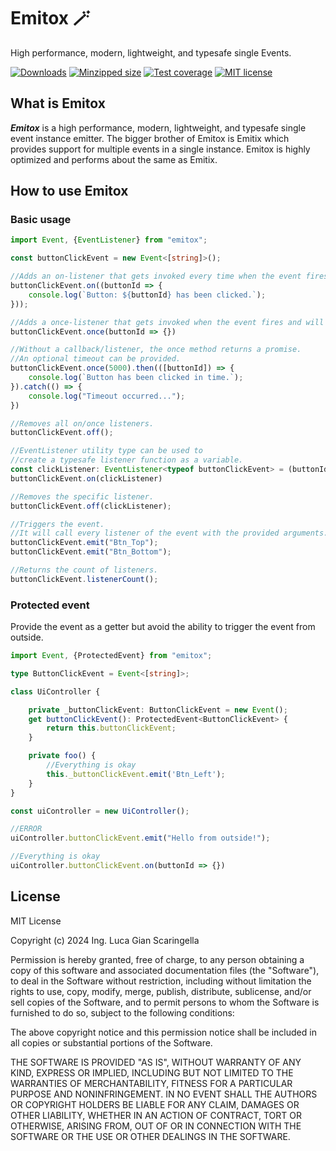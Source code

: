 # Emitox 🪄
High performance, modern, lightweight, and typesafe single Events.

[![Downloads](https://img.shields.io/npm/dm/emitox)](https://www.npmjs.com/package/emitox)
[![Minzipped size](https://img.shields.io/bundlephobia/minzip/emitox)](https://www.npmjs.com/package/emitox)
[![Test coverage](https://img.shields.io/badge/test%20coverage-97.03%20%25-brightgreen)](https://www.npmjs.com/package/emitox)
[![MIT license](https://img.shields.io/badge/License-MIT-blue.svg)](https://lbesson.mit-license.org/)

## What is Emitox
***Emitox*** is a high performance, modern, lightweight, and typesafe single event instance emitter. The bigger brother of Emitox is Emitix which provides support for multiple events in a single instance. Emitox is highly optimized and performs about the same as Emitix.

## How to use Emitox

### Basic usage

```typescript
import Event, {EventListener} from "emitox";

const buttonClickEvent = new Event<[string]>();

//Adds an on-listener that gets invoked every time when the event fires.
buttonClickEvent.on((buttonId => {
    console.log(`Button: ${buttonId} has been clicked.`);
}));

//Adds a once-listener that gets invoked when the event fires and will be removed.
buttonClickEvent.once(buttonId => {})

//Without a callback/listener, the once method returns a promise.
//An optional timeout can be provided.
buttonClickEvent.once(5000).then(([buttonId]) => {
    console.log(`Button has been clicked in time.`);
}).catch(() => {
    console.log("Timeout occurred...");
})

//Removes all on/once listeners.
buttonClickEvent.off();

//EventListener utility type can be used to
//create a typesafe listener function as a variable.
const clickListener: EventListener<typeof buttonClickEvent> = (buttonId) => {};
buttonClickEvent.on(clickListener)

//Removes the specific listener.
buttonClickEvent.off(clickListener);

//Triggers the event.
//It will call every listener of the event with the provided arguments.
buttonClickEvent.emit("Btn_Top");
buttonClickEvent.emit("Btn_Bottom");

//Returns the count of listeners.
buttonClickEvent.listenerCount();
```

### Protected event
Provide the event as a getter but avoid the ability to trigger the event from outside.

```typescript
import Event, {ProtectedEvent} from "emitox";

type ButtonClickEvent = Event<[string]>;

class UiController {

    private _buttonClickEvent: ButtonClickEvent = new Event();
    get buttonClickEvent(): ProtectedEvent<ButtonClickEvent> { 
        return this.buttonClickEvent; 
    }

    private foo() {
        //Everything is okay
        this._buttonClickEvent.emit('Btn_Left');
    }
}

const uiController = new UiController();

//ERROR
uiController.buttonClickEvent.emit("Hello from outside!");

//Everything is okay
uiController.buttonClickEvent.on(buttonId => {})
```

## License

MIT License

Copyright (c) 2024 Ing. Luca Gian Scaringella

Permission is hereby granted, free of charge, to any person obtaining a copy
of this software and associated documentation files (the "Software"), to deal
in the Software without restriction, including without limitation the rights
to use, copy, modify, merge, publish, distribute, sublicense, and/or sell
copies of the Software, and to permit persons to whom the Software is
furnished to do so, subject to the following conditions:

The above copyright notice and this permission notice shall be included in all
copies or substantial portions of the Software.

THE SOFTWARE IS PROVIDED "AS IS", WITHOUT WARRANTY OF ANY KIND, EXPRESS OR
IMPLIED, INCLUDING BUT NOT LIMITED TO THE WARRANTIES OF MERCHANTABILITY,
FITNESS FOR A PARTICULAR PURPOSE AND NONINFRINGEMENT. IN NO EVENT SHALL THE
AUTHORS OR COPYRIGHT HOLDERS BE LIABLE FOR ANY CLAIM, DAMAGES OR OTHER
LIABILITY, WHETHER IN AN ACTION OF CONTRACT, TORT OR OTHERWISE, ARISING FROM,
OUT OF OR IN CONNECTION WITH THE SOFTWARE OR THE USE OR OTHER DEALINGS IN THE
SOFTWARE.
